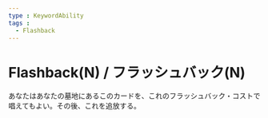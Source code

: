 ```yaml
---
type : KeywordAbility
tags : 
  - Flashback
---
```

# Flashback(N) / フラッシュバック(N)

あなたはあなたの墓地にあるこのカードを、これのフラッシュバック・コストで唱えてもよい。その後、これを追放する。

